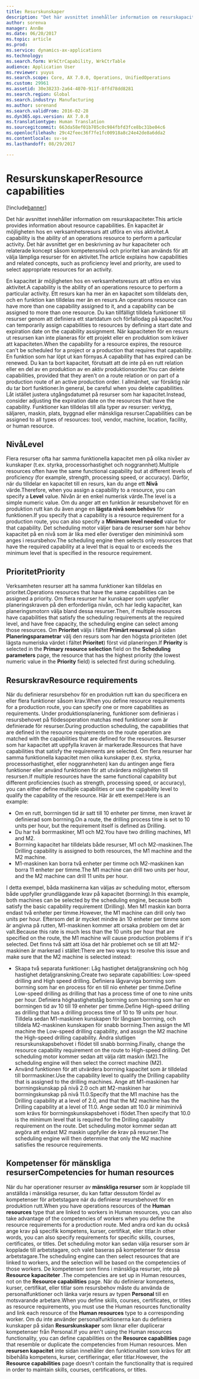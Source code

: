 ```yaml
---
title: Resurskunskaper
description: "Det här avsnittet innehåller information om resurskapaciteter. En kapacitet är möjligheten hos en verksamhetsresurs att utföra en viss aktivitet. Det här avsnittet ger en beskrivning av hur kapaciteter och relaterade koncept såsom kompetensnivå och prioritet kan används för att välja lämpliga resurser för en aktivitet."
author: sorenva
manager: AnnBe
ms.date: 06/20/2017
ms.topic: article
ms.prod: 
ms.service: dynamics-ax-applications
ms.technology: 
ms.search.form: WrkCtrCapability, WrkCtrTable
audience: Application User
ms.reviewer: yuyus
ms.search.scope: Core, AX 7.0.0, Operations, UnifiedOperations
ms.custom: 29961
ms.assetid: 30e38233-2a64-4070-911f-8ffd78dd8281
ms.search.region: Global
ms.search.industry: Manufacturing
ms.author: sorenand
ms.search.validFrom: 2016-02-28
ms.dyn365.ops.version: AX 7.0.0
ms.translationtype: Human Translation
ms.sourcegitcommit: 663da58ef01b705c0c984fbfd3fce8bc31be04c6
ms.openlocfilehash: 29c42feec36f7fe1fc00918a8c24e42de8a6dda2
ms.contentlocale: sv-se
ms.lasthandoff: 08/29/2017

---
```


# <a name="resource-capabilities"></a><span data-ttu-id="dfd1c-105">Resurskunskaper</span><span class="sxs-lookup"><span data-stu-id="dfd1c-105">Resource capabilities</span></span>

[!include[banner](../includes/banner.md)]


<span data-ttu-id="dfd1c-106">Det här avsnittet innehåller information om resurskapaciteter.</span><span class="sxs-lookup"><span data-stu-id="dfd1c-106">This article provides information about resource capabilities.</span></span> <span data-ttu-id="dfd1c-107">En kapacitet är möjligheten hos en verksamhetsresurs att utföra en viss aktivitet.</span><span class="sxs-lookup"><span data-stu-id="dfd1c-107">A capability is the ability of an operations resource to perform a particular activity.</span></span> <span data-ttu-id="dfd1c-108">Det här avsnittet ger en beskrivning av hur kapaciteter och relaterade koncept såsom kompetensnivå och prioritet kan används för att välja lämpliga resurser för en aktivitet.</span><span class="sxs-lookup"><span data-stu-id="dfd1c-108">The article explains how capabilities and related concepts, such as proficiency level and priority, are used to select appropriate resources for an activity.</span></span>

<span data-ttu-id="dfd1c-109">En kapacitet är möjligheten hos en verksamhetsresurs att utföra en viss aktivitet.</span><span class="sxs-lookup"><span data-stu-id="dfd1c-109">A capability is the ability of an operations resource to perform a particular activity.</span></span> <span data-ttu-id="dfd1c-110">Ett resurs kan ha mer än en kapacitet som tilldelats den, och en funktion kan tilldelas mer än en resurs.</span><span class="sxs-lookup"><span data-stu-id="dfd1c-110">An operations resource can have more than one capability assigned to it, and a capability can be assigned to more than one resource.</span></span> <span data-ttu-id="dfd1c-111">Du kan tillfälligt tilldela funktioner till resurser genom att definiera ett startdatum och förfallodag på kapacitet.</span><span class="sxs-lookup"><span data-stu-id="dfd1c-111">You can temporarily assign capabilities to resources by defining a start date and expiration date on the capability assignment.</span></span> <span data-ttu-id="dfd1c-112">När kapaciteten för en resurs ut resursen kan inte planeras för ett projekt eller en produktion som kräver att kapaciteten.</span><span class="sxs-lookup"><span data-stu-id="dfd1c-112">When the capability for a resource expires, the resource can't be scheduled for a project or a production that requires that capability.</span></span> <span data-ttu-id="dfd1c-113">En funktion som har löpt ut kan förnyas.</span><span class="sxs-lookup"><span data-stu-id="dfd1c-113">A capability that has expired can be renewed.</span></span> <span data-ttu-id="dfd1c-114">Du kan ta bort kapacitet, förutsatt att de inte på en rutt relation eller en del av en produktion av en aktiv produktionsorder.</span><span class="sxs-lookup"><span data-stu-id="dfd1c-114">You can delete capabilities, provided that they aren't on a route relation or on part of a production route of an active production order.</span></span> <span data-ttu-id="dfd1c-115">I allmänhet, var försiktig när du tar bort funktioner.</span><span class="sxs-lookup"><span data-stu-id="dfd1c-115">In general, be careful when you delete capabilities.</span></span> <span data-ttu-id="dfd1c-116">Låt istället justera utgångsdatumet på resurser som har kapacitet.</span><span class="sxs-lookup"><span data-stu-id="dfd1c-116">Instead, consider adjusting the expiration date on the resources that have the capability.</span></span> <span data-ttu-id="dfd1c-117">Funktioner kan tilldelas till alla typer av resurser: verktyg, säljaren, maskin, plats, byggnad eller mänskliga resurser.</span><span class="sxs-lookup"><span data-stu-id="dfd1c-117">Capabilities can be assigned to all types of resources: tool, vendor, machine, location, facility, or human resource.</span></span>

## <a name="level"></a><span data-ttu-id="dfd1c-118">Nivå</span><span class="sxs-lookup"><span data-stu-id="dfd1c-118">Level</span></span>
<span data-ttu-id="dfd1c-119">Flera resurser ofta har samma funktionella kapacitet men på olika nivåer av kunskaper (t.ex. styrka, processorhastighet och noggrannhet).</span><span class="sxs-lookup"><span data-stu-id="dfd1c-119">Multiple resources often have the same functional capability but at different levels of proficiency (for example, strength, processing speed, or accuracy).</span></span> <span data-ttu-id="dfd1c-120">Därför, när du tilldelar en kapacitet till en resurs, kan du ange ett **Nivå** värde.</span><span class="sxs-lookup"><span data-stu-id="dfd1c-120">Therefore, when you assign a capability to a resource, you can specify a **Level** value.</span></span> <span data-ttu-id="dfd1c-121">Nivån är en enkel numerisk värde.</span><span class="sxs-lookup"><span data-stu-id="dfd1c-121">The level is a simple numeric value.</span></span> <span data-ttu-id="dfd1c-122">Om du anger att en funktion är resursbehovet för en produktion rutt kan du även ange en **lägsta nivå som behövs** för funktionen.</span><span class="sxs-lookup"><span data-stu-id="dfd1c-122">If you specify that a capability is a resource requirement for a production route, you can also specify a **Minimum level needed** value for that capability.</span></span> <span data-ttu-id="dfd1c-123">Det scheduling motor väljer bara de resurser som har behov kapacitet på en nivå som är lika med eller överstiger den miniminivå som anges i resursbehov.</span><span class="sxs-lookup"><span data-stu-id="dfd1c-123">The scheduling engine then selects only resources that have the required capability at a level that is equal to or exceeds the minimum level that is specified in the resource requirement.</span></span>

## <a name="priority"></a><span data-ttu-id="dfd1c-124">Prioritet</span><span class="sxs-lookup"><span data-stu-id="dfd1c-124">Priority</span></span>
<span data-ttu-id="dfd1c-125">Verksamheten resurser att ha samma funktioner kan tilldelas en prioritet.</span><span class="sxs-lookup"><span data-stu-id="dfd1c-125">Operations resources that have the same capabilities can be assigned a priority.</span></span> <span data-ttu-id="dfd1c-126">Om flera resurser har kunskaper som uppfyller planeringskraven på den erforderliga nivån, och har ledig kapacitet, kan planeringsmotorn välja bland dessa resurser.</span><span class="sxs-lookup"><span data-stu-id="dfd1c-126">Then, if multiple resources have capabilities that satisfy the scheduling requirements at the required level, and have free capacity, the scheduling engine can select among those resources.</span></span> <span data-ttu-id="dfd1c-127">Om **Prioritet** väljs i fältet **Primärt resursval** på sidan **Planeringsparametrar** välj den resurs som har den högsta prioriteten (det lägsta numeriska värdet i fältet **Prioritet**) först vid planeringen.</span><span class="sxs-lookup"><span data-stu-id="dfd1c-127">If **Priority** is selected in the **Primary resource selection** field on the **Scheduling parameters** page, the resource that has the highest priority (the lowest numeric value in the **Priority** field) is selected first during scheduling.</span></span>

## <a name="resource-requirements"></a><span data-ttu-id="dfd1c-128">Resurskrav</span><span class="sxs-lookup"><span data-stu-id="dfd1c-128">Resource requirements</span></span>
<span data-ttu-id="dfd1c-129">När du definierar resursbehov för en produktion rutt kan du specificera en eller flera funktioner såsom krav.</span><span class="sxs-lookup"><span data-stu-id="dfd1c-129">When you define resource requirements for a production route, you can specify one or more capabilities as requirements.</span></span> <span data-ttu-id="dfd1c-130">Under produktionsplanering, funktioner som definieras i resursbehovet på flödesoperation matchas med funktioner som är definierade för resurser.</span><span class="sxs-lookup"><span data-stu-id="dfd1c-130">During production scheduling, the capabilities that are defined in the resource requirements on the route operation are matched with the capabilities that are defined for the resources.</span></span> <span data-ttu-id="dfd1c-131">Resurser som har kapacitet att uppfylla kraven är markerade.</span><span class="sxs-lookup"><span data-stu-id="dfd1c-131">Resources that have capabilities that satisfy the requirements are selected.</span></span> <span data-ttu-id="dfd1c-132">Om flera resurser har samma funktionella kapacitet men olika kunskaper (t.ex. styrka, processorhastighet, eller noggrannheten) kan du antingen ange flera funktioner eller använd funktionen för att utvärdera möjligheten till resursen.</span><span class="sxs-lookup"><span data-stu-id="dfd1c-132">If multiple resources have the same functional capability but different proficiencies (such as strength, processing speed, or accuracy), you can either define multiple capabilities or use the capability level to qualify the capability of the resource.</span></span> <span data-ttu-id="dfd1c-133">Här är ett exempel:</span><span class="sxs-lookup"><span data-stu-id="dfd1c-133">Here is an example:</span></span>

-   <span data-ttu-id="dfd1c-134">Om en rutt, borrningen tid är satt till 10 enheter per timme, men kravet är definierad som borrning.</span><span class="sxs-lookup"><span data-stu-id="dfd1c-134">On a route, the drilling process time is set to 10 units per hour, but the requirement itself is defined as Drilling.</span></span>
-   <span data-ttu-id="dfd1c-135">Du har två borrmaskiner, M1 och M2.</span><span class="sxs-lookup"><span data-stu-id="dfd1c-135">You have two drilling machines, M1 and M2.</span></span>
-   <span data-ttu-id="dfd1c-136">Borrning kapacitet har tilldelats både resurser, M1 och M2-maskinen.</span><span class="sxs-lookup"><span data-stu-id="dfd1c-136">The Drilling capability is assigned to both resources, the M1 machine and the M2 machine.</span></span>
-   <span data-ttu-id="dfd1c-137">M1-maskinen kan borra två enheter per timme och M2-maskinen kan borra 11 enheter per timme.</span><span class="sxs-lookup"><span data-stu-id="dfd1c-137">The M1 machine can drill two units per hour, and the M2 machine can drill 11 units per hour.</span></span>

<span data-ttu-id="dfd1c-138">I detta exempel, båda maskinerna kan väljas av scheduling motor, eftersom både uppfyller grundläggande krav på kapacitet (borrning).</span><span class="sxs-lookup"><span data-stu-id="dfd1c-138">In this example, both machines can be selected by the scheduling engine, because both satisfy the basic capability requirement (Drilling).</span></span> <span data-ttu-id="dfd1c-139">Men M1 maskin kan borra endast två enheter per timme.</span><span class="sxs-lookup"><span data-stu-id="dfd1c-139">However, the M1 machine can drill only two units per hour.</span></span> <span data-ttu-id="dfd1c-140">Eftersom det är mycket mindre än 10 enheter per timme som är angivna på rutten, M1-maskinen kommer att orsaka problem om det är valt.</span><span class="sxs-lookup"><span data-stu-id="dfd1c-140">Because this rate is much less than the 10 units per hour that are specified on the route, the M1 machine will cause production problems if it's selected.</span></span> <span data-ttu-id="dfd1c-141">Det finns två sätt att lösa det här problemet och se till att M2-maskinen är markerad i stället:</span><span class="sxs-lookup"><span data-stu-id="dfd1c-141">There are two ways to resolve this issue and make sure that the M2 machine is selected instead:</span></span>

-   <span data-ttu-id="dfd1c-142">Skapa två separata funktioner: Låg hastighet detaljgranskning och hög hastighet detaljgranskning.</span><span class="sxs-lookup"><span data-stu-id="dfd1c-142">Create two separate capabilities: Low-speed drilling and High speed drilling.</span></span> <span data-ttu-id="dfd1c-143">Definiera lågvarviga borrning som borrning som har en process för en till nio enheter per timme.</span><span class="sxs-lookup"><span data-stu-id="dfd1c-143">Define Low-speed drilling as drilling that has a process time of one to nine units per hour.</span></span> <span data-ttu-id="dfd1c-144">Definiera höghastighetståg borrning som borrning som har en borrningen tid av 10 till 19 enheter per timme.</span><span class="sxs-lookup"><span data-stu-id="dfd1c-144">Define High-speed drilling as drilling that has a drilling process time of 10 to 19 units per hour.</span></span> <span data-ttu-id="dfd1c-145">Tilldela sedan M1-maskinen kunskapen för långsam borrning, och tilldela M2-maskinen kunskapen för snabb borrning.</span><span class="sxs-lookup"><span data-stu-id="dfd1c-145">Then assign the M1 machine the Low-speed drilling capability, and assign the M2 machine the High-speed drilling capability.</span></span> <span data-ttu-id="dfd1c-146">Ändra slutligen resurskunskapsbehovet i flödet till snabb borrning.</span><span class="sxs-lookup"><span data-stu-id="dfd1c-146">Finally, change the resource capability requirement on the route to High-speed drilling.</span></span> <span data-ttu-id="dfd1c-147">Det scheduling motor kommer sedan att välja rätt maskin (M2).</span><span class="sxs-lookup"><span data-stu-id="dfd1c-147">The scheduling engine will then select the correct machine (M2).</span></span>
-   <span data-ttu-id="dfd1c-148">Använd funktionen för att utvärdera borrning kapacitet som är tilldelad till borrmaskiner.</span><span class="sxs-lookup"><span data-stu-id="dfd1c-148">Use the capability level to qualify the Drilling capability that is assigned to the drilling machines.</span></span> <span data-ttu-id="dfd1c-149">Ange att M1-maskinen har borrningskunskap på nivå 2.0 och att M2-maskinen har borrningskunskap på nivå 11.0.</span><span class="sxs-lookup"><span data-stu-id="dfd1c-149">Specify that the M1 machine has the Drilling capability at a level of 2.0, and that the M2 machine has the Drilling capability at a level of 11.0.</span></span> <span data-ttu-id="dfd1c-150">Ange sedan att 10.0 är miniminivå som krävs för borrningskunskapsbehovet i flödet.</span><span class="sxs-lookup"><span data-stu-id="dfd1c-150">Then specify that 10.0 is the minimum level that is required for the Drilling capability requirement on the route.</span></span> <span data-ttu-id="dfd1c-151">Det scheduling motor kommer sedan att avgöra att endast M2 maskin uppfyller de krav på resurser.</span><span class="sxs-lookup"><span data-stu-id="dfd1c-151">The scheduling engine will then determine that only the M2 machine satisfies the resource requirements.</span></span>

## <a name="competencies-for-human-resources"></a><span data-ttu-id="dfd1c-152">Kompetenser för mänskliga resurser</span><span class="sxs-lookup"><span data-stu-id="dfd1c-152">Competencies for human resources</span></span>
<span data-ttu-id="dfd1c-153">När du har operationer resurser av **mänskliga resurser** som är kopplade till anställda i mänskliga resurser, du kan fattar dessutom fördel av kompetenser för arbetstagare när du definierar resursbehovet för en produktion rutt.</span><span class="sxs-lookup"><span data-stu-id="dfd1c-153">When you have operations resources of the **Human resources** type that are linked to workers in Human resources, you can also take advantage of the competencies of workers when you define the resource requirements for a production route.</span></span> <span data-ttu-id="dfd1c-154">Med andra ord kan du också ange krav på specifik kompetens, kurser, certifikat, eller titlar.</span><span class="sxs-lookup"><span data-stu-id="dfd1c-154">In other words, you can also specify requirements for specific skills, courses, certificates, or titles.</span></span> <span data-ttu-id="dfd1c-155">Det scheduling motor kan sedan välja resurser som är kopplade till arbetstagare, och valet baseras på kompetenser för dessa arbetstagare.</span><span class="sxs-lookup"><span data-stu-id="dfd1c-155">The scheduling engine can then select resources that are linked to workers, and the selection will be based on the competencies of those workers.</span></span> <span data-ttu-id="dfd1c-156">De kompetenser som finns i mänskliga resurser, inte på **Resource kapaciteter** .</span><span class="sxs-lookup"><span data-stu-id="dfd1c-156">The competencies are set up in Human resources, not on the **Resource capabilities** page.</span></span> <span data-ttu-id="dfd1c-157">När du definierar kompetens, kurser, certifikat, eller titlar som resursbehov måste du använda de personalfunktioner och länka varje resurs av typen **Personal** till en motsvarande arbetare.</span><span class="sxs-lookup"><span data-stu-id="dfd1c-157">When you define skills, courses, certificates, or titles as resource requirements, you must use the Human resources functionality and link each resource of the **Human resources** type to a corresponding worker.</span></span> <span data-ttu-id="dfd1c-158">Om du inte använder personalfunktionerna kan du definiera kunskaper på sidan **Resurskunskaper** som liknar eller duplicerar kompetenser från Personal.</span><span class="sxs-lookup"><span data-stu-id="dfd1c-158">If you aren't using the Human resources functionality, you can define capabilities on the **Resource capabilities** page that resemble or duplicate the competencies from Human resources.</span></span> <span data-ttu-id="dfd1c-159">Men **resursen kapacitet** inte sidan innehåller den funktionalitet som krävs för att bibehålla kompetens, kurser, certifieringar, eller titlar.</span><span class="sxs-lookup"><span data-stu-id="dfd1c-159">However, the **Resource capabilities** page doesn't contain the functionality that is required in order to maintain skills, courses, certifications, or titles.</span></span>




